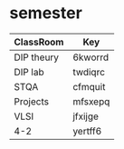 # semester


|  ClassRoom                    |     Key          |
|-------------------------------|------------------|
|  DIP theury                   |      6kworrd     |
|  DIP lab                        |      twdiqrc       | 
|  STQA                          |       cfmquit      | 
|  Projects                      |       mfsxepq     | 
|  VLSI                          |      jfxijge      |
|   4-2                         |       yertff6      |
